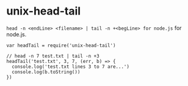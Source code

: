 # unix-head-tail

`head -n <endLine> <filename> | tail -n +<begLine> for node.js` for node.js.

```
var headTail = require('unix-head-tail')

// head -n 7 test.txt | tail -n +3
headTail('test.txt', 3, 7, (err, b) => {
  console.log('test.txt lines 3 to 7 are...')
  console.log(b.toString())
})
```
